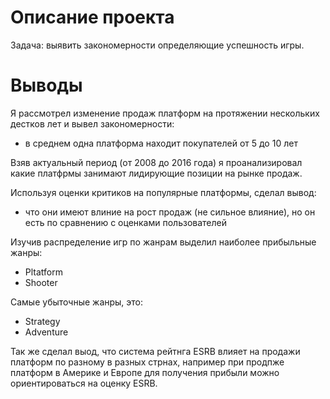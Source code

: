 # Описание проекта

Задача: выявить закономерности определяющие успешность игры.

# Выводы

Я рассмотрел изменение продаж платформ на протяжении нескольких дестков лет и вывел закономерности:

* в среднем одна платформа находит покупателей от 5 до 10 лет

Взяв актуальный период (от 2008 до 2016 года) я проанализировал какие платфрмы занимают лидирующие позиции на рынке продаж. 

Используя оценки критиков на популярные платформы, сделал вывод:

* что они имеют влиние на рост продаж (не сильное влияние), но он есть по сравнению с оценками пользователей

Изучив распределение игр по жанрам выделил наиболее прибыльные жанры:

* Pltatform
* Shooter 

Самые убыточные жанры, это:

* Strategy
* Adventure

Так же сделал выод, что система рейтнга ESRB влияет на продажи платформ по разному в разных стрнах, например при продпже платформ в Америке и Европе для получения прибыли можно ориентироваться на оценку ESRB.